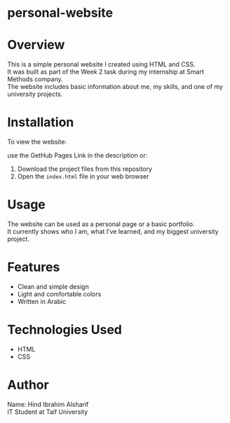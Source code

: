 # personal-website

# Overview
This is a simple personal website I created using HTML and CSS.  
It was built as part of the Week 2 task during my internship at Smart Methods company.  
The website includes basic information about me, my skills, and one of my university projects.

# Installation
To view the website:

use the GetHub Pages Link in the description or:
1. Download the project files from this repository
2. Open the `index.html` file in your web browser

# Usage
The website can be used as a personal page or a basic portfolio.  
It currently shows who I am, what I’ve learned, and my biggest university project.

# Features
- Clean and simple design  
- Light and comfortable colors  
- Written in Arabic  

# Technologies Used
- HTML
- CSS

# Author
Name: Hind Ibrahim Alsharif  
IT Student at Taif University  
